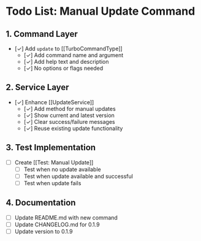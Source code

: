 # Todo List: Manual Update Command

## 1. Command Layer
- [✓] Add `update` to [[TurboCommandType]]
  - [✓] Add command name and argument
  - [✓] Add help text and description
  - [✓] No options or flags needed

## 2. Service Layer
- [✓] Enhance [[UpdateService]]
  - [✓] Add method for manual updates
  - [✓] Show current and latest version
  - [✓] Clear success/failure messages
  - [✓] Reuse existing update functionality

## 3. Test Implementation
- [ ] Create [[Test: Manual Update]]
  - [ ] Test when no update available
  - [ ] Test when update available and successful
  - [ ] Test when update fails

## 4. Documentation
- [ ] Update README.md with new command
- [ ] Update CHANGELOG.md for 0.1.9
- [ ] Update version to 0.1.9 